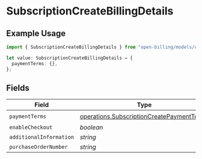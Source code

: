 # SubscriptionCreateBillingDetails

## Example Usage

```typescript
import { SubscriptionCreateBillingDetails } from "open-billing/models/operations";

let value: SubscriptionCreateBillingDetails = {
  paymentTerms: {},
};
```

## Fields

| Field                                                                                                  | Type                                                                                                   | Required                                                                                               | Description                                                                                            |
| ------------------------------------------------------------------------------------------------------ | ------------------------------------------------------------------------------------------------------ | ------------------------------------------------------------------------------------------------------ | ------------------------------------------------------------------------------------------------------ |
| `paymentTerms`                                                                                         | [operations.SubscriptionCreatePaymentTerms](../../models/operations/subscriptioncreatepaymentterms.md) | :heavy_check_mark:                                                                                     | N/A                                                                                                    |
| `enableCheckout`                                                                                       | *boolean*                                                                                              | :heavy_minus_sign:                                                                                     | N/A                                                                                                    |
| `additionalInformation`                                                                                | *string*                                                                                               | :heavy_minus_sign:                                                                                     | N/A                                                                                                    |
| `purchaseOrderNumber`                                                                                  | *string*                                                                                               | :heavy_minus_sign:                                                                                     | N/A                                                                                                    |